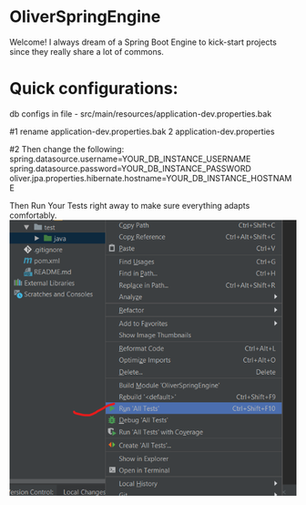 # OliverSpringEngine

Welcome! I always dream of a Spring Boot Engine to kick-start projects since they really share a lot of commons. 

# Quick configurations: 
db configs in file - src/main/resources/application-dev.properties.bak

#1 rename application-dev.properties.bak 2 application-dev.properties

#2 Then change the following: 
spring.datasource.username=YOUR_DB_INSTANCE_USERNAME
spring.datasource.password=YOUR_DB_INSTANCE_PASSWORD
oliver.jpa.properties.hibernate.hostname=YOUR_DB_INSTANCE_HOSTNAME

Then Run Your Tests right away to make sure everything adapts comfortably. 
![Run Test](https://github.com/oliverwreath/OpenSourceOliverSpringEngine/blob/master/src/main/resources/static/ReadmePictures/Annotation%202019-04-25%20221012.png?raw=true)
